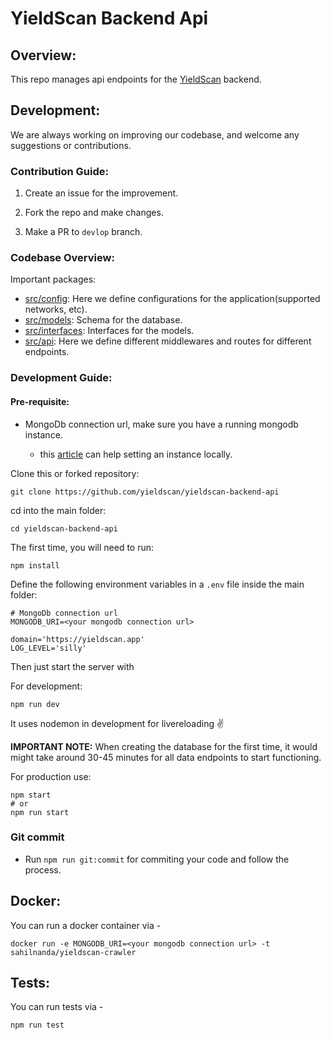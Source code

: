 # YieldScan Backend Api

## Overview:

This repo manages api endpoints for the [YieldScan](https://yieldscan.app) backend.

## Development:

We are always working on improving our codebase, and welcome any suggestions or contributions.

### Contribution Guide:

1. Create an issue for the improvement.

2. Fork the repo and make changes.

3. Make a PR to `devlop` branch.

### Codebase Overview:

Important packages:

- [src/config](https://github.com/yieldscan/yieldscan-backend-api/tree/master/src/config): Here we define configurations for the application(supported networks, etc).
- [src/models](https://github.com/yieldscan/yieldscan-backend-api/tree/master/src/models): Schema for the database.
- [src/interfaces](https://github.com/yieldscan/yieldscan-backend-api/tree/master/src/interfaces): Interfaces for the models.
- [src/api](https://github.com/yieldscan/yieldscan-backend-api/tree/master/src/api): Here we define different middlewares and routes for different endpoints.

### Development Guide:

#### Pre-requisite:

- MongoDb connection url, make sure you have a running mongodb instance.

  - this [article](https://zellwk.com/blog/local-mongodb/#:~:text=To%20connect%20to%20your%20local,databases%20in%20your%20local%20MongoDB.) can help setting an instance locally.

Clone this or forked repository:

```
git clone https://github.com/yieldscan/yieldscan-backend-api
```

cd into the main folder:

```
cd yieldscan-backend-api
```

The first time, you will need to run:

```
npm install
```

Define the following environment variables in a `.env` file inside the main folder:

```
# MongoDb connection url
MONGODB_URI=<your mongodb connection url>

domain='https://yieldscan.app'
LOG_LEVEL='silly'
```

Then just start the server with

For development:

```
npm run dev
```

It uses nodemon in development for livereloading ✌️

**IMPORTANT NOTE:** When creating the database for the first time, it would might take around 30-45 minutes for all data endpoints to start functioning.

For production use:

```
npm start
# or
npm run start
```

### Git commit

- Run `npm run git:commit` for commiting your code and follow the process.

## Docker:

You can run a docker container via -

```
docker run -e MONGODB_URI=<your mongodb connection url> -t sahilnanda/yieldscan-crawler
```

## Tests:

You can run tests via -

```
npm run test
```
